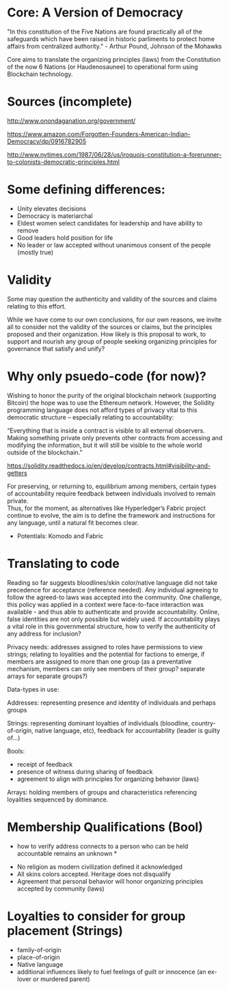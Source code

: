 Core: A Version of Democracy
====

"In this constitution of the Five Nations are found practically all of the safeguards which have been raised in historic parliments to protect home affairs from centralized authority." - Arthur Pound, Johnson of the Mohawks

Core aims to translate the organizing principles (laws) from the Constitution of the now 6 Nations (or Haudenosaunee) to operational form using Blockchain technology.

# Sources (incomplete)

http://www.onondaganation.org/government/

https://www.amazon.com/Forgotten-Founders-American-Indian-Democracy/dp/0916782905

http://www.nytimes.com/1987/06/28/us/iroquois-constitution-a-forerunner-to-colonists-democratic-principles.html

# Some defining differences:

- Unity elevates decisions
- Democracy is materiarchal
- Eldest women select candidates for leadership and have ability to remove
- Good leaders hold position for life
- No leader or law accepted without unanimous consent of the people (mostly true)

# Validity

Some may question the authenticity and validity of the sources and claims relating to this effort.  

While we have come to our own conclusions, for our own reasons, we invite all to consider not the validity of the sources or claims, but the principles proposed and their organization.  How likely is this proposal to work, to support and nourish any group of people seeking organizing principles for governance that satisfy and unify? 

# Why only psuedo-code (for now)?

Wishing to honor the purity of the original blockchain network (supporting Bitcoin) the hope was to use the Ethereum network.  However, the Solidity programming language does not afford types of privacy vital to this democratic structure – especially relating to accountability:

“Everything that is inside a contract is visible to all external observers. Making something private only prevents other contracts from accessing and modifying the information, but it will still be visible to the whole world outside of the blockchain.”

https://solidity.readthedocs.io/en/develop/contracts.html#visibility-and-getters

For preserving, or returning to, equilibrium among members, certain types of accountability require feedback between individuals involved to remain private.  
Thus, for the moment, as alternatives like Hyperledger’s Fabric project continue to evolve, the aim is to define the framework and instructions for any language, until a natural fit becomes clear.

- Potentials: Komodo and Fabric

# Translating to code

Reading so far suggests bloodlines/skin color/native language did not take precedence for acceptance (reference needed).  Any individual agreeing to follow the agreed-to laws was accepted into the community.  One challenge, this policy was applied in a context were face-to-face interaction was available - and thus able to authenticate and provide accountability.  Online, false identities are not only possible but widely used.  If accountability plays a vital role in this governmental structure, how to verify the authenticity of any address for inclusion? 

Privacy needs: addresses assigned to roles have permissions to view strings; relating to loyalities and the potential for factions to emerge, if members are assigned to more than one group (as a preventative mechanism, members can only see members of their group? separate arrays for separate groups?)

Data-types in use:

Addresses: representing presence and identity of individuals and perhaps groups

Strings: representing dominant loyalties of individuals (bloodline, country-of-origin, native language, etc), feedback for accountability (leader is guilty of...)

Bools: 
- receipt of feedback
- presence of witness during sharing of feedback
- agreement to align with principles for organizing behavior (laws)

Arrays: holding members of groups and characteristics referencing loyalities sequenced by dominance.

# Membership Qualifications (Bool)

* how to verify address connects to a person who can be held accountable remains an unknown *

- No religion as modern civilization defined it acknowledged
- All skins colors accepted.  Heritage does not disqualify
- Agreement that personal behavior will honor organizing principles accepted by community (laws)

# Loyalties to consider for group placement (Strings)

- family-of-origin
- place-of-origin
- Native language
- additional influences likely to fuel feelings of guilt or innocence (an ex-lover or murdered parent)



